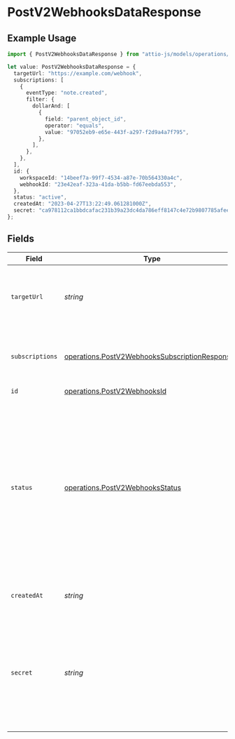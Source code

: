 # PostV2WebhooksDataResponse

## Example Usage

```typescript
import { PostV2WebhooksDataResponse } from "attio-js/models/operations/postv2webhooks.js";

let value: PostV2WebhooksDataResponse = {
  targetUrl: "https://example.com/webhook",
  subscriptions: [
    {
      eventType: "note.created",
      filter: {
        dollarAnd: [
          {
            field: "parent_object_id",
            operator: "equals",
            value: "97052eb9-e65e-443f-a297-f2d9a4a7f795",
          },
        ],
      },
    },
  ],
  id: {
    workspaceId: "14beef7a-99f7-4534-a87e-70b564330a4c",
    webhookId: "23e42eaf-323a-41da-b5bb-fd67eebda553",
  },
  status: "active",
  createdAt: "2023-04-27T13:22:49.061281000Z",
  secret: "ca978112ca1bbdcafac231b39a23dc4da786eff8147c4e72b9807785afee48bb",
};
```

## Fields

| Field                                                                                                                                                                                            | Type                                                                                                                                                                                             | Required                                                                                                                                                                                         | Description                                                                                                                                                                                      | Example                                                                                                                                                                                          |
| ------------------------------------------------------------------------------------------------------------------------------------------------------------------------------------------------ | ------------------------------------------------------------------------------------------------------------------------------------------------------------------------------------------------ | ------------------------------------------------------------------------------------------------------------------------------------------------------------------------------------------------ | ------------------------------------------------------------------------------------------------------------------------------------------------------------------------------------------------ | ------------------------------------------------------------------------------------------------------------------------------------------------------------------------------------------------ |
| `targetUrl`                                                                                                                                                                                      | *string*                                                                                                                                                                                         | :heavy_check_mark:                                                                                                                                                                               | URL where the webhook events will be delivered to.                                                                                                                                               | https://example.com/webhook                                                                                                                                                                      |
| `subscriptions`                                                                                                                                                                                  | [operations.PostV2WebhooksSubscriptionResponse](../../models/operations/postv2webhookssubscriptionresponse.md)[]                                                                                 | :heavy_check_mark:                                                                                                                                                                               | One or more events the webhook is subscribed to.                                                                                                                                                 |                                                                                                                                                                                                  |
| `id`                                                                                                                                                                                             | [operations.PostV2WebhooksId](../../models/operations/postv2webhooksid.md)                                                                                                                       | :heavy_check_mark:                                                                                                                                                                               | N/A                                                                                                                                                                                              |                                                                                                                                                                                                  |
| `status`                                                                                                                                                                                         | [operations.PostV2WebhooksStatus](../../models/operations/postv2webhooksstatus.md)                                                                                                               | :heavy_check_mark:                                                                                                                                                                               | The state of the webhook. Webhooks marked as active and degraded will receive events, inactive ones will not. If a webhook remains in the degraded state for 7 days, it will be marked inactive. | active                                                                                                                                                                                           |
| `createdAt`                                                                                                                                                                                      | *string*                                                                                                                                                                                         | :heavy_check_mark:                                                                                                                                                                               | When the webhook was created.                                                                                                                                                                    | 2023-04-27T13:22:49.061281000Z                                                                                                                                                                   |
| `secret`                                                                                                                                                                                         | *string*                                                                                                                                                                                         | :heavy_check_mark:                                                                                                                                                                               | The key which is used to sign the webhook events. This is only shown when setting up the webhook initially.                                                                                      | ca978112ca1bbdcafac231b39a23dc4da786eff8147c4e72b9807785afee48bb                                                                                                                                 |